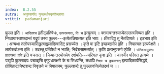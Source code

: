 ```yaml
---
index:  8.2.55
sutra:  अनुपसर्गात् फुल्लक्षीबकृशोल्लाघाः
vritti:  padamanjari
---
```


फुल्ल इति । `आदितश्च` इतीट्प्रतिषेधः, `उत्परस्यातः`, `ति च` इत्युत्वम् ।
क्तवत्वन्तस्याप्येतल्लत्वमिष्यत इति । निष्ठायास्तशब्दान्तं यद्रूपं तस्य फुल्लः---इत्येतन्निपात्यत इति भावः । क्षीबादिषु तु नैतदिष्यते ।
इडभाव इति । अन्यथा तलोपस्यासिद्धत्वाद्वलादित्वादिट् प्रसज्येत । कृते वा इटि इच्छब्दलोप इति । निपात्यत इत्यपेक्षते । लाघेरुदोऽन्य इति । उदस्तु प्रतिषेधो न भवति; निर्देशसामर्त्यात् । कृशि प्रत्यनुपसर्ग एवेति । `यत्क्रियायुक्ताः प्रादयस्तं प्रति` इति वचनात् । क्रियान्तरयोगमेव दर्शयति---परिगतः कृश इति । कार्श्येन परिगत इत्यर्थः । यद्यपि फुल्लादयः पचाद्यचि इगुपधलक्षणे के च सिध्यन्ति, तथापि `निष्ठा च द्व्यजनात्` इत्यादिकार्यसिद्धये, क्षीबिताद्यनिष्टशब्द निवृत्तये च निपातनम्; फुल्लशब्दे तु फुल्लावनित्येतदर्थं च ।।
